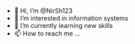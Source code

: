 - 👋 Hi, I’m @NirSh123
- 👀 I’m interested in information systems
- 🌱 I’m currently learning new skills
- 📫 How to reach me ...

<!---
NirSh123/NirSh123 is a ✨ special ✨ repository because its `README.md` (this file) appears on your GitHub profile.
You can click the Preview link to take a look at your changes.
--->
